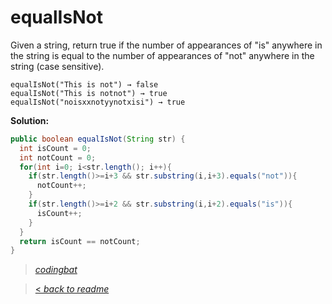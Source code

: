 # equalIsNot

Given a string, return true if the number of appearances of "is" anywhere in the string is equal to the number of appearances of "not" anywhere in the string (case sensitive).

```
equalIsNot("This is not") → false
equalIsNot("This is notnot") → true
equalIsNot("noisxxnotyynotxisi") → true
```

**Solution:**

```java
public boolean equalIsNot(String str) {
  int isCount = 0;
  int notCount = 0;
  for(int i=0; i<str.length(); i++){
    if(str.length()>=i+3 && str.substring(i,i+3).equals("not")){
      notCount++;
    }
    if(str.length()>=i+2 && str.substring(i,i+2).equals("is")){
      isCount++;
    }
  }
  return isCount == notCount;
}
```

> _[codingbat](https://codingbat.com/prob/p141736)_

> [< _back to readme_](/README.md)